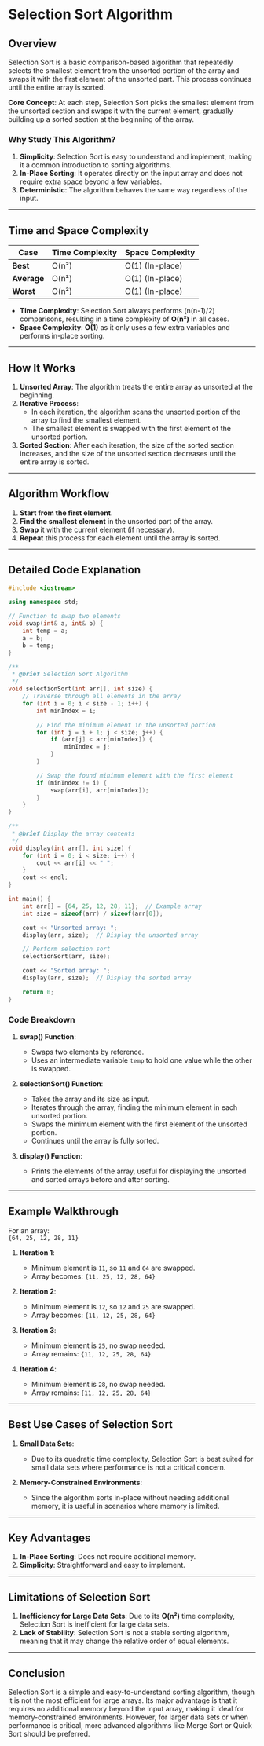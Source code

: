 
# Selection Sort Algorithm

## Overview
Selection Sort is a basic comparison-based algorithm that repeatedly selects the smallest element from the unsorted portion of the array and swaps it with the first element of the unsorted part. This process continues until the entire array is sorted.

**Core Concept**: 
At each step, Selection Sort picks the smallest element from the unsorted section and swaps it with the current element, gradually building up a sorted section at the beginning of the array.

### Why Study This Algorithm?
1. **Simplicity**: Selection Sort is easy to understand and implement, making it a common introduction to sorting algorithms.
2. **In-Place Sorting**: It operates directly on the input array and does not require extra space beyond a few variables.
3. **Deterministic**: The algorithm behaves the same way regardless of the input.

---

## Time and Space Complexity

| Case        | Time Complexity | Space Complexity |
|-------------|-----------------|------------------|
| **Best**    | O(n²)           | O(1) (In-place)  |
| **Average** | O(n²)           | O(1) (In-place)  |
| **Worst**   | O(n²)           | O(1) (In-place)  |

- **Time Complexity**: Selection Sort always performs \(n(n-1)/2\) comparisons, resulting in a time complexity of **O(n²)** in all cases.
- **Space Complexity**: **O(1)** as it only uses a few extra variables and performs in-place sorting.

---

## How It Works

1. **Unsorted Array**: The algorithm treats the entire array as unsorted at the beginning.
2. **Iterative Process**:
   - In each iteration, the algorithm scans the unsorted portion of the array to find the smallest element.
   - The smallest element is swapped with the first element of the unsorted portion.
3. **Sorted Section**: After each iteration, the size of the sorted section increases, and the size of the unsorted section decreases until the entire array is sorted.

---

## Algorithm Workflow

1. **Start from the first element**.
2. **Find the smallest element** in the unsorted part of the array.
3. **Swap** it with the current element (if necessary).
4. **Repeat** this process for each element until the array is sorted.

---

## Detailed Code Explanation

```cpp
#include <iostream>

using namespace std;

// Function to swap two elements
void swap(int& a, int& b) {
    int temp = a;
    a = b;
    b = temp;
}

/**
 * @brief Selection Sort Algorithm
 */
void selectionSort(int arr[], int size) {
    // Traverse through all elements in the array
    for (int i = 0; i < size - 1; i++) {
        int minIndex = i; 

        // Find the minimum element in the unsorted portion
        for (int j = i + 1; j < size; j++) {
            if (arr[j] < arr[minIndex]) {
                minIndex = j;
            }
        }

        // Swap the found minimum element with the first element
        if (minIndex != i) {
            swap(arr[i], arr[minIndex]);
        }
    }
}

/**
 * @brief Display the array contents
 */
void display(int arr[], int size) {
    for (int i = 0; i < size; i++) {
        cout << arr[i] << " ";
    }
    cout << endl;
}

int main() {
    int arr[] = {64, 25, 12, 28, 11};  // Example array
    int size = sizeof(arr) / sizeof(arr[0]);

    cout << "Unsorted array: ";
    display(arr, size);  // Display the unsorted array

    // Perform selection sort
    selectionSort(arr, size);

    cout << "Sorted array: ";
    display(arr, size);  // Display the sorted array

    return 0;
}
```

### Code Breakdown
1. **swap() Function**:
   - Swaps two elements by reference.
   - Uses an intermediate variable `temp` to hold one value while the other is swapped.

2. **selectionSort() Function**:
   - Takes the array and its size as input.
   - Iterates through the array, finding the minimum element in each unsorted portion.
   - Swaps the minimum element with the first element of the unsorted portion.
   - Continues until the array is fully sorted.

3. **display() Function**:
   - Prints the elements of the array, useful for displaying the unsorted and sorted arrays before and after sorting.

---

## Example Walkthrough

For an array:  
`{64, 25, 12, 28, 11}`

1. **Iteration 1**:
   - Minimum element is `11`, so `11` and `64` are swapped.
   - Array becomes: `{11, 25, 12, 28, 64}`

2. **Iteration 2**:
   - Minimum element is `12`, so `12` and `25` are swapped.
   - Array becomes: `{11, 12, 25, 28, 64}`

3. **Iteration 3**:
   - Minimum element is `25`, no swap needed.
   - Array remains: `{11, 12, 25, 28, 64}`

4. **Iteration 4**:
   - Minimum element is `28`, no swap needed.
   - Array remains: `{11, 12, 25, 28, 64}`

---

## Best Use Cases of Selection Sort

1. **Small Data Sets**: 
   - Due to its quadratic time complexity, Selection Sort is best suited for small data sets where performance is not a critical concern.

2. **Memory-Constrained Environments**:
   - Since the algorithm sorts in-place without needing additional memory, it is useful in scenarios where memory is limited.

---

## Key Advantages
1. **In-Place Sorting**: Does not require additional memory.
2. **Simplicity**: Straightforward and easy to implement.

---

## Limitations of Selection Sort
1. **Inefficiency for Large Data Sets**: Due to its **O(n²)** time complexity, Selection Sort is inefficient for large data sets.
2. **Lack of Stability**: Selection Sort is not a stable sorting algorithm, meaning that it may change the relative order of equal elements.

---

## Conclusion
Selection Sort is a simple and easy-to-understand sorting algorithm, though it is not the most efficient for large arrays. Its major advantage is that it requires no additional memory beyond the input array, making it ideal for memory-constrained environments. However, for larger data sets or when performance is critical, more advanced algorithms like Merge Sort or Quick Sort should be preferred.
